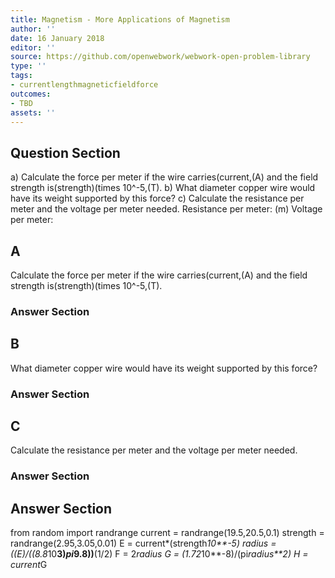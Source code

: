 ```yaml
---
title: Magnetism - More Applications of Magnetism
author: ''
date: 16 January 2018
editor: ''
source: https://github.com/openwebwork/webwork-open-problem-library
type: ''
tags:
- currentlengthmagneticfieldforce
outcomes:
- TBD
assets: ''
---
```


## Question Section 

a) Calculate the force per meter if the wire carries(current,(A) and the field strength is(strength)(times 10^-5,(T).
b) What diameter copper wire would have its weight supported by this force?
c) Calculate the resistance per meter and the voltage per meter needed.
Resistance per meter:
(m)
Voltage per meter:
## A
Calculate the force per meter if the wire carries(current,(A) and the field strength is(strength)(times 10^-5,(T).
### Answer Section
## B
What diameter copper wire would have its weight supported by this force?
### Answer Section
## C
Calculate the resistance per meter and the voltage per meter needed.
### Answer Section


## Answer Section

from random import randrange
current = randrange(19.5,20.5,0.1)
strength = randrange(2.95,3.05,0.01)
E = current*(strength*10**-5)
radius = ((E)/((8.8*10**3)*pi*9.8))**(1/2)
F = 2*radius
G = (1.72*10**-8)/(pi*radius**2)
H = current*G